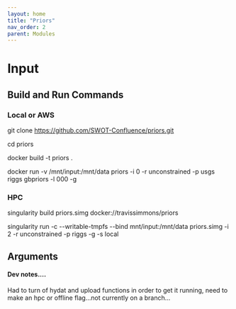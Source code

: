 ```yaml
---
layout: home
title: "Priors"
nav_order: 2
parent: Modules
---
```


# Input

## Build and Run Commands

### Local or AWS
git clone https://github.com/SWOT-Confluence/priors.git

cd priors

docker build -t priors .

docker run -v /mnt/input:/mnt/data priors -i 0 -r unconstrained -p usgs riggs gbpriors -l 000 -g

### HPC
singularity build priors.simg docker://travissimmons/priors

singularity run -c --writable-tmpfs  --bind mnt/input:/mnt/data priors.simg -i 2 -r unconstrained -p riggs -g -s local


## Arguments


#### Dev notes....
Had to turn of hydat and upload functions in order to get it running, need to make an hpc or offline flag...not currently on a branch...